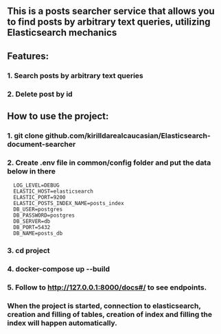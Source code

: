 ## This is a posts searcher service that allows you to find posts by arbitrary text queries, utilizing Elasticsearch mechanics

## Features:

### 1. Search posts by arbitrary text queries
### 2. Delete post by id

## How to use the project:
### 1. git clone github.com/kirilldarealcaucasian/Elasticsearch-document-searcher
### 2. Create .env file in common/config folder and put the data below in there
```env
  LOG_LEVEL=DEBUG
  ELASTIC_HOST=elasticsearch
  ELASTIC_PORT=9200
  ELASTIC_POSTS_INDEX_NAME=posts_index
  DB_USER=postgres
  DB_PASSWORD=postgres
  DB_SERVER=db
  DB_PORT=5432
  DB_NAME=posts_db
```
### 3. cd project
### 4. docker-compose up --build
### 5. Follow to http://127.0.0.1:8000/docs#/ to see endpoints.
### When the project is started, connection to elasticsearch, creation and filling of tables, creation of index and filling the index will happen automatically. 
